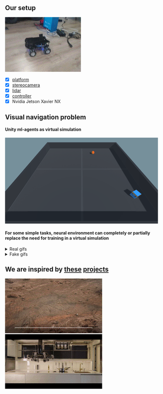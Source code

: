 ## Our setup 

![](demo/robot_demo_1.gif)

- [x] [platform](https://aliexpress.ru/item/4000153063891.html)
- [x] [stereocamera](https://aliexpress.ru/item/4001343564945.html)
- [x] [lidar](https://aliexpress.ru/item/32895330424.html)
- [x] [controller](https://aliexpress.ru/item/4000910474677.html)
- [x] Nvidia Jetson Xavier NX

## Visual navigation problem

#### Unity ml-agents as virtual simulation

![runs](./unity_env/v2/Images/RoboDriverTop.gif)

#### For some simple tasks, neural environment can completely or partially replace the need for training in a virtual simulation

<details>
  <summary>Real gifs </summary>
  
  Recorded with camera:
  
  ![](demo/real1.gif)
  ![](demo/real2.gif)
</details>

<details>
  <summary>Fake gifs</summary>
  
  Generated with neural environment based on [this approach](https://github.com/Laggg/neural_env_surviv)):
  
  ![](demo/test1.gif)
  ![](demo/test2.gif)
  ![](demo/test3.gif)
  ![](demo/test4.gif)
</details>

## We are inspired by [these](https://www.youtube.com/watch?v=Y75adTBkh2w) [projects](https://www.youtube.com/watch?v=AIrH01N9AsE)

![](demo/inspiration2.gif)
![](demo/inspiration3.gif)
